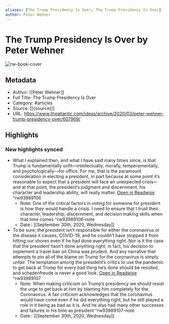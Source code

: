 ```yaml
---
aliases: [The Trump Presidency Is Over, The Trump Presidency Is Over]
author: Peter Wehner
---
```

# The Trump Presidency Is Over by Peter Wehner

![rw-book-cover](https://readwise-assets.s3.amazonaws.com/static/images/article4.6bc1851654a0.png)

## Metadata
- Author: [[Peter Wehner]]
- Full Title: The Trump Presidency Is Over
- Category: #articles
- Source: [[{source}]]
- URL: https://www.theatlantic.com/ideas/archive/2020/03/peter-wehner-trump-presidency-over/607969/

## Highlights
### New highlights synced
- What I explained then, and what I have said many times since, is that Trump is fundamentally unfit—intellectually, morally, temperamentally, and psychologically—for office. For me, that is the paramount consideration in electing a president, in part because at some point it’s reasonable to expect that a president will face an unexpected crisis—and at that point, the president’s judgment and discernment, his character and leadership ability, will really matter. [Open in Readwise](https://readwise.io/open/93989106) ^rw93989106
    - Note: One of the critical factors in voting for someone for president is how they would handle a crisis. I need to ensure that I trust their character, leadership, discernment, and decision making skills when that time comes ^rw93989106-note
    - Date:: [[September 30th, 2020, Wednesday]]
- To be sure, the president isn’t responsible for either the coronavirus or the disease it causes, COVID-19, and he couldn’t have stopped it from hitting our shores even if he had done everything right. Nor is it the case that the president hasn’t done anything right; in fact, his decision to implement a travel ban on China was prudent. And any narrative that attempts to pin all of the blame on Trump for the coronavirus is simply unfair. The temptation among the president’s critics to use the pandemic to get back at Trump for every bad thing he’s done should be resisted, and schadenfreude is never a good look. [Open in Readwise](https://readwise.io/open/93989107) ^rw93989107
    - Note: When making criticism on Trump’s presidency we should resist the urge to get back at him by blaming him completely for the Coronavirus. A fair criticism acknowledges that the coronavirus would have come even if he did everything right, but he still played a role in it being as bad as it is. And he also had many other successes and failures in his time as president ^rw93989107-note
    - Date:: [[September 30th, 2020, Wednesday]]
